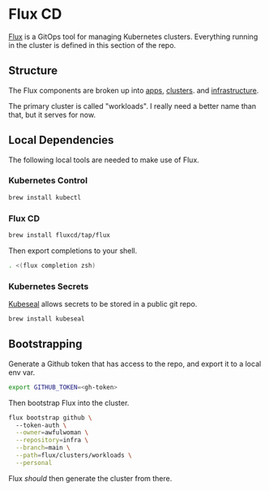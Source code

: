 # Flux CD

[Flux](https://fluxcd.io/flux/) is a GitOps tool for managing Kubernetes clusters. Everything running in the cluster is defined in this section of the repo.

## Structure

The Flux components are broken up into [apps](apps/), [clusters](clusters/). and [infrastructure](infrastructure/).

The primary cluster is called "workloads". I really need a better name than that, but it serves for now.

## Local Dependencies

The following local tools are needed to make use of Flux.

### Kubernetes Control

```bash
brew install kubectl
```

### Flux CD

```bash
brew install fluxcd/tap/flux
```

Then export completions to your shell.

```bash
. <(flux completion zsh)
```

### Kubernetes Secrets

[Kubeseal](https://github.com/bitnami-labs/sealed-secrets) allows secrets to be stored in a public git repo.

```bash
brew install kubeseal
```

## Bootstrapping

Generate a Github token that has access to the repo, and export it to a local env var.

```bash
export GITHUB_TOKEN=<gh-token>
```

Then bootstrap Flux into the cluster.

```bash
flux bootstrap github \  
  --token-auth \
  --owner=awfulwoman \
  --repository=infra \
  --branch=main \
  --path=flux/clusters/workloads \
  --personal
```

Flux _should_ then generate the cluster from there.
